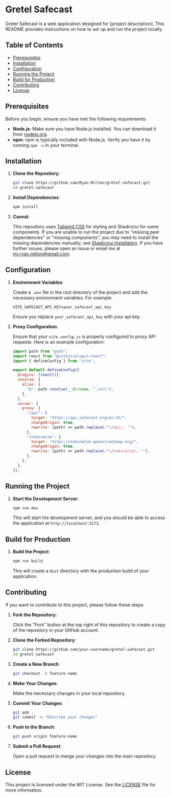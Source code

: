 # Gretel Safecast

Gretel Safecast is a web application designed for [project description]. This README provides instructions on how to set up and run the project locally.

## Table of Contents

- [Prerequisites](#prerequisites)
- [Installation](#installation)
- [Configuration](#configuration)
- [Running the Project](#running-the-project)
- [Build for Production](#build-for-production)
- [Contributing](#contributing)
- [License](#license)

## Prerequisites

Before you begin, ensure you have met the following requirements:

- **Node.js**: Make sure you have Node.js installed. You can download it from [nodejs.org](https://nodejs.org/).
- **npm**: npm is typically included with Node.js. Verify you have it by running `npm -v` in your terminal.

## Installation

1. **Clone the Repository**:

   ```bash
   git clone https://github.com/Ryan-Milton/gretel-safecast.git
   cd gretel-safecast
   ```

2. **Install Dependencies**:

   ```bash
   npm install
   ```

3. **Caveat**:

   This repository uses [Tailwind CSS](https://tailwindcss.com/) for styling and Shadcn/ui for some components. If you are unable to run the project due to "missing peer dependencies" or "missing components", you may need to install the missing dependencies manually; see [Shadcn/ui Installation](https://ui.shadcn.com/docs/installation/vite).
   If you have further issues, please open an issue or email me at mr.ryan.milton@gmail.com.

## Configuration

1. **Environment Variables**:

   Create a `.env` file in the root directory of the project and add the necessary environment variables. For example:

   ```env
   VITE_SAFECAST_API_KEY=your_safecast_api_key
   ```

   Ensure you replace `your_safecast_api_key` with your api key.

2. **Proxy Configuration**:

   Ensure that your `vite.config.js` is properly configured to proxy API requests. Here is an example configuration:

   ```javascript
   import path from "path";
   import react from "@vitejs/plugin-react";
   import { defineConfig } from "vite";

   export default defineConfig({
     plugins: [react()],
     resolve: {
       alias: {
         "@": path.resolve(__dirname, "./src"),
       },
     },
     server: {
       proxy: {
         "/api": {
           target: "https://api.safecast.org/en-US/",
           changeOrigin: true,
           rewrite: (path) => path.replace(/^\/api/, ""),
         },
         "/nominatim": {
           target: "https://nominatim.openstreetmap.org/",
           changeOrigin: true,
           rewrite: (path) => path.replace(/^\/nominatim/, ""),
         },
       },
     },
   });
   ```

## Running the Project

1. **Start the Development Server**:

   ```bash
   npm run dev
   ```

   This will start the development server, and you should be able to access the application at `http://localhost:5173`.

## Build for Production

1. **Build the Project**:

   ```bash
   npm run build
   ```

   This will create a `dist` directory with the production build of your application.

## Contributing

If you want to contribute to this project, please follow these steps:

1. **Fork the Repository**:

   Click the "Fork" button at the top right of this repository to create a copy of the repository in your GitHub account.

2. **Clone the Forked Repository**:

   ```bash
   git clone https://github.com/your-username/gretel-safecast.git
   cd gretel-safecast
   ```

3. **Create a New Branch**:

   ```bash
   git checkout -b feature-name
   ```

4. **Make Your Changes**:

   Make the necessary changes in your local repository.

5. **Commit Your Changes**:

   ```bash
   git add .
   git commit -m "Describe your changes"
   ```

6. **Push to the Branch**:

   ```bash
   git push origin feature-name
   ```

7. **Submit a Pull Request**:

   Open a pull request to merge your changes into the main repository.

## License

This project is licensed under the MIT License. See the [LICENSE](LICENSE) file for more information.
